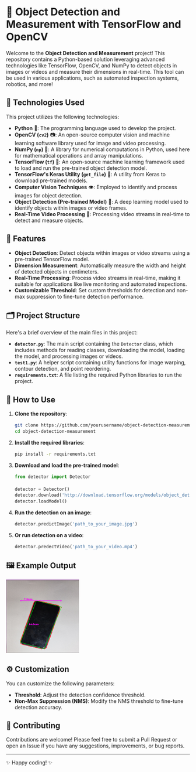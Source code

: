 # 📸 Object Detection and Measurement with TensorFlow and OpenCV

Welcome to the **Object Detection and Measurement** project! This repository contains a Python-based solution leveraging advanced technologies like TensorFlow, OpenCV, and NumPy to detect objects in images or videos and measure their dimensions in real-time. This tool can be used in various applications, such as automated inspection systems, robotics, and more!

## 🧰 Technologies Used

This project utilizes the following technologies:

- **Python** 🐍: The programming language used to develop the project.
- **OpenCV (`cv2`)** 📷: An open-source computer vision and machine learning software library used for image and video processing.
- **NumPy (`np`)** 🔢: A library for numerical computations in Python, used here for mathematical operations and array manipulations.
- **TensorFlow (`tf`)** 🧠: An open-source machine learning framework used to load and run the pre-trained object detection model.
- **TensorFlow's Keras Utility (`get_file`)** 💾: A utility from Keras to download pre-trained models.
- **Computer Vision Techniques** 👁️: Employed to identify and process images for object detection.
- **Object Detection (Pre-trained Model)** 🎯: A deep learning model used to identify objects within images or video frames.
- **Real-Time Video Processing** 🎥: Processing video streams in real-time to detect and measure objects.

## 🚀 Features

- **Object Detection**: Detect objects within images or video streams using a pre-trained TensorFlow model.
- **Dimension Measurement**: Automatically measure the width and height of detected objects in centimeters.
- **Real-Time Processing**: Process video streams in real-time, making it suitable for applications like live monitoring and automated inspections.
- **Customizable Threshold**: Set custom thresholds for detection and non-max suppression to fine-tune detection performance.

## 🗂️ Project Structure

Here's a brief overview of the main files in this project:

- **`detector.py`**: The main script containing the `Detector` class, which includes methods for reading classes, downloading the model, loading the model, and processing images or videos.
- **`test1.py`**: A helper script containing utility functions for image warping, contour detection, and point reordering.
- **`requirements.txt`**: A file listing the required Python libraries to run the project.

## 📝 How to Use

1. **Clone the repository**:
    ```bash
    git clone https://github.com/yourusername/object-detection-measurement.git
    cd object-detection-measurement
    ```

2. **Install the required libraries**:
    ```bash
    pip install -r requirements.txt
    ```

3. **Download and load the pre-trained model**:
    ```python
    from detector import Detector
    
    detector = Detector()
    detector.download('http://download.tensorflow.org/models/object_detection/ssd_mobilenet_v2_320x320_coco17_tpu-8.tar.gz')
    detector.loadModel()
    ```

4. **Run the detection on an image**:
    ```python
    detector.predictImage('path_to_your_image.jpg')
    ```

5. **Or run detection on a video**:
    ```python
    detector.predectVideo('path_to_your_video.mp4')
    ```

## 🖼️ Example Output

<img src="/image.png" width="200" height="200">

## ⚙️ Customization

You can customize the following parameters:

- **Threshold**: Adjust the detection confidence threshold.
- **Non-Max Suppression (NMS)**: Modify the NMS threshold to fine-tune detection accuracy.

## 🤝 Contributing

Contributions are welcome! Please feel free to submit a Pull Request or open an Issue if you have any suggestions, improvements, or bug reports.

---

✨ Happy coding! ✨

